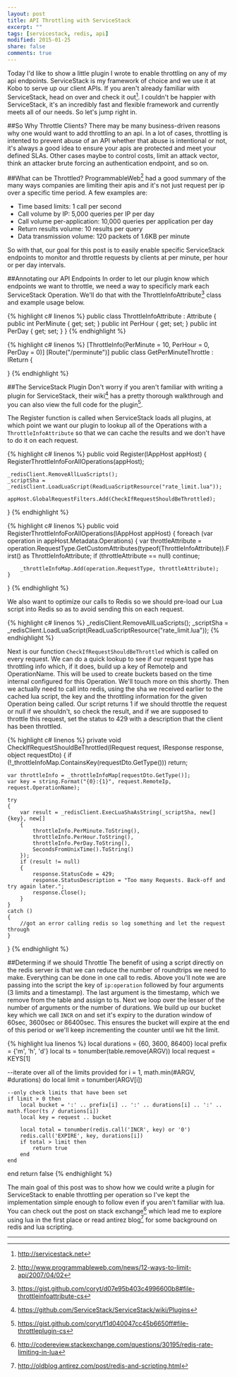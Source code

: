 ```yaml
---
layout: post
title: API Throttling with ServiceStack
excerpt: ""
tags: [servicestack, redis, api]
modified: 2015-01-25
share: false
comments: true
---
```


Today I'd like to show a little plugin I wrote to enable throttling on any of my api endpoints. ServiceStack is my framework of choice and we use it at Kobo to serve up our client APIs. If you aren't already familiar with ServiceStack, head on over and check it out[^1]. I couldn't be happier with ServiceStack, it's an incredibly fast and flexible framework and currently meets all of our needs. So let's jump right in. 

##So Why Throttle Clients?
There may be many business-driven reasons why one would want to add throttling to an api. In a lot of cases, throttling is intented to prevent abuse of an API whether that abuse is intentional or not, it's always a good idea to ensure your apis are protected and meet your defined SLAs. Other cases maybe to control costs, limit an attack vector, think an attacker brute forcing an authentication endpoint, and so on.

##What can be Throttled?
ProgrammableWeb[^2] had a good summary of the many ways companies are limiting their apis and it's not just request per ip over a specific time period. A few examples are:
* Time based limits: 1 call per second
* Call volume by IP: 5,000 queries per IP per day
* Call volume per-application: 10,000 queries per application per day
* Return results volume: 10 results per query
* Data transmission volume: 120 packets of 1.6KB per minute

So with that, our goal for this post is to easily enable specific ServiceStack endpoints to monitor and throttle requests by clients at per minute, per hour or per day intervals.

##Annotating our API Endpoints
In order to let our plugin know which endpoints we want to throttle, we need a way to specificly mark each ServiceStack Operation. We'll do that with the ThrottleInfoAttribute[^5] class and example usage below.

{% highlight c# linenos %}
public class ThrottleInfoAttribute : Attribute
{
    public int PerMinute { get; set; }
    public int PerHour { get; set; }
    public int PerDay { get; set; }
}
{% endhighlight %}

{% highlight c# linenos %}
[ThrottleInfo(PerMinute = 10, PerHour = 0, PerDay = 0)]
[Route("/perminute")]
public class GetPerMinuteThrottle : IReturn<string>
{

}
{% endhighlight %}

##The ServiceStack Plugin
Don't worry if you aren't familiar with writing a plugin for ServiceStack, their wiki[^3] has a pretty thorough walkthrough and you can also view the full code for the plugin[^4]. 

The Register function is called when ServiceStack loads all plugins, at which point we want our plugin to lookup all of the Operations with a ```ThrottleInfoAttribute``` so that we can cache the results and we don't have to do it on each request. 

{% highlight c# linenos %}
public void Register(IAppHost appHost)
{
    RegisterThrottleInfoForAllOperations(appHost);

    _redisClient.RemoveAllLuaScripts();
    _scriptSha = _redisClient.LoadLuaScript(ReadLuaScriptResource("rate_limit.lua"));

    appHost.GlobalRequestFilters.Add(CheckIfRequestShouldBeThrottled);
}
{% endhighlight %}

{% highlight c# linenos %}
public void RegisterThrottleInfoForAllOperations(IAppHost appHost)
{
    foreach (var operation in appHost.Metadata.Operations)
    {
        var throttleAttribute = operation.RequestType.GetCustomAttributes(typeof(ThrottleInfoAttribute)).First() as ThrottleInfoAttribute;
        if (throttleAttribute == null)
            continue;

        _throttleInfoMap.Add(operation.RequestType, throttleAttribute);
    }
}
{% endhighlight %}

We also want to optimize our calls to Redis so we should pre-load our Lua script into Redis so as to avoid sending this on each request.

{% highlight c# linenos %}
_redisClient.RemoveAllLuaScripts();
_scriptSha = _redisClient.LoadLuaScript(ReadLuaScriptResource("rate_limit.lua"));
{% endhighlight %}

Next is our function ```CheckIfRequestShouldBeThrottled``` which is called on every request. We can do a quick lookup to see if our request type has throttling info which, if it does, build up a key of RemoteIp and OperationName. This will be used to create buckets based on the time internal configured for this Operation. We'll touch more on this shortly. Then we actually need to call into redis, using the sha we received earlier to the cached lua script, the key and the throttling information for the given Operation being called. Our script returns 1 if we should throttle the request or null if we shouldn't, so check the result, and if we are supposed to throttle this request, set the status to 429 with a description that the client has been throttled.

{% highlight c# linenos %}
private void CheckIfRequestShouldBeThrottled(IRequest request, IResponse response, object requestDto)
{
    if (!_throttleInfoMap.ContainsKey(requestDto.GetType()))
        return;

    var throttleInfo = _throttleInfoMap[requestDto.GetType()];
    var key = string.Format("{0}:{1}", request.RemoteIp, request.OperationName);

    try
    {
        var result = _redisClient.ExecLuaShaAsString(_scriptSha, new[] {key}, new[]
        {
            throttleInfo.PerMinute.ToString(), 
            throttleInfo.PerHour.ToString(), 
            throttleInfo.PerDay.ToString(),
            SecondsFromUnixTime().ToString()
        });
        if (result != null)
        {
            response.StatusCode = 429;
            response.StatusDescription = "Too many Requests. Back-off and try again later.";
            response.Close();
        }
    }
    catch ()
    {
        //got an error calling redis so log something and let the request through
    }
}
{% endhighlight %}

##Determing if we should Throttle
The benefit of using a script directly on the redis server is that we can reduce the number of roundtrips we need to make. Everything can be done in one call to redis. Above you'll note we are passing into the script the key of ```ip:operation``` followed by four arguments (3 limits and a timestamp). The last argument is the timestamp, which we remove from the table and assign to ts. Next we loop over the lesser of the number of arguments or the number of durations. We build up our bucket key which we call ```INCR``` on and set it's expiry to the duration window of 60sec, 3600sec or 86400sec. This ensures the bucket will expire at the end of this period or we'll keep incrementing the counter until we hit the limit.

{% highlight lua linenos %}
local durations = {60, 3600, 86400}
local prefix    = {'m', 'h', 'd'}
local ts        = tonumber(table.remove(ARGV))
local request   = KEYS[1]

--iterate over all of the limits provided
for i = 1, math.min(#ARGV, #durations) do
	local limit = tonumber(ARGV[i])

	--only check limits that have been set
    if limit > 0 then
	    local bucket = ':' .. prefix[i] .. ':' .. durations[i] .. ':' .. math.floor(ts / durations[i])
	    local key = request .. bucket

	    local total = tonumber(redis.call('INCR', key) or '0')
	    redis.call('EXPIRE', key, durations[i])
	    if total > limit then
	        return true
	    end
    end
end
return false
{% endhighlight %}

The main goal of this post was to show how we could write a plugin for ServiceStack to enable throttling per operation so I've kept the implementation simple enough to follow even if you aren't familiar with lua. You can check out the post on stack exchange[^7] which lead me to explore using lua in the first place or read antirez blog[^6] for some background on redis and lua scripting. 

--------
[^1]: <http://servicestack.net>
[^2]: <http://www.programmableweb.com/news/12-ways-to-limit-api/2007/04/02>
[^3]: <https://github.com/ServiceStack/ServiceStack/wiki/Plugins>
[^4]: <https://gist.github.com/coryt/f1d040047cc45b6650ff#file-throttleplugin-cs>
[^5]: <https://gist.github.com/coryt/d07e95b403c4996600b8#file-throttleinfoattribute-cs>
[^6]: <http://oldblog.antirez.com/post/redis-and-scripting.html>
[^7]: <http://codereview.stackexchange.com/questions/30195/redis-rate-limiting-in-lua>
